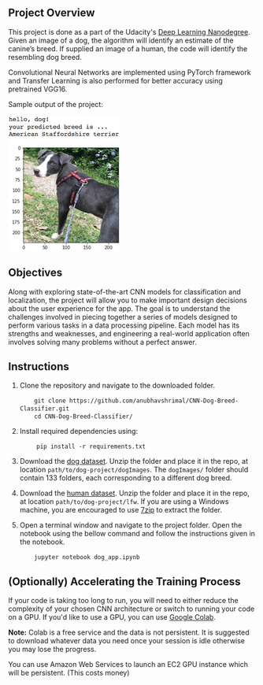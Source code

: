 [//]: # (Image References)

[image1]: ./images/sample_dog_output.png "Sample Output"
[image2]: ./images/vgg16_model.png "VGG-16 Model Layers"
[image3]: ./images/vgg16_model_draw.png "VGG16 Model Figure"


## Project Overview

This project is done as a part of the Udacity's [Deep Learning Nanodegree](https://eu.udacity.com/course/deep-learning-nanodegree--nd101). Given an image of a dog, the algorithm will identify an estimate of the canine’s breed. If supplied an image of a human, the code will identify the resembling dog breed.

Convolutional Neural Networks are implemented using PyTorch framework and Transfer Learning is also performed for better accuracy using pretrained VGG16.

Sample output of the project:

![Sample Output][image1]


## Objectives

Along with exploring state-of-the-art CNN models for classification and localization, the project will allow you to make important design decisions about the user experience for the app. The goal is to understand the challenges involved in piecing together a series of models designed to perform various tasks in a data processing pipeline. Each model has its strengths and weaknesses, and engineering a real-world application often involves solving many problems without a perfect answer.


## Instructions

1. Clone the repository and navigate to the downloaded folder.
	
	```	
		git clone https://github.com/anubhavshrimal/CNN-Dog-Breed-Classifier.git
		cd CNN-Dog-Breed-Classifier/
	```
2. Install required dependencies using:
```
		pip install -r requirements.txt
```
3. Download the [dog dataset](https://s3-us-west-1.amazonaws.com/udacity-aind/dog-project/dogImages.zip).  Unzip the folder and place it in the repo, at location `path/to/dog-project/dogImages`.  The `dogImages/` folder should contain 133 folders, each corresponding to a different dog breed.
4. Download the [human dataset](http://vis-www.cs.umass.edu/lfw/lfw.tgz).  Unzip the folder and place it in the repo, at location `path/to/dog-project/lfw`.  If you are using a Windows machine, you are encouraged to use [7zip](http://www.7-zip.org/) to extract the folder. 
5. Open a terminal window and navigate to the project folder. Open the notebook using the bellow command and follow the instructions given in the notebook.
	
	```
		jupyter notebook dog_app.ipynb
	```


## (Optionally) Accelerating the Training Process 

If your code is taking too long to run, you will need to either reduce the complexity of your chosen CNN architecture or switch to running your code on a GPU.  If you'd like to use a GPU, you can use [Google Colab](https://colab.research.google.com/). 

**Note:** Colab is a free service and the data is not persistent. It is suggested to download whatever data you need once your session is idle otherwise you may lose the progress.

You can use Amazon Web Services to launch an EC2 GPU instance which will be persistent. (This costs money)
